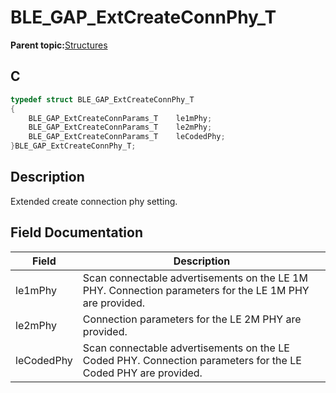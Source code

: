 # BLE\_GAP\_ExtCreateConnPhy\_T

**Parent topic:**[Structures](GUID-230368B0-FB2A-4967-A471-691387B35A9E.md)

## C

```c
typedef struct BLE_GAP_ExtCreateConnPhy_T
{
    BLE_GAP_ExtCreateConnParams_T    le1mPhy;
    BLE_GAP_ExtCreateConnParams_T    le2mPhy;
    BLE_GAP_ExtCreateConnParams_T    leCodedPhy;
}BLE_GAP_ExtCreateConnPhy_T;
```

## Description

Extended create connection phy setting.

## Field Documentation

|Field|Description|
|-----|-----------|
|le1mPhy|Scan connectable advertisements on the LE 1M PHY. Connection parameters for the LE 1M PHY are provided.|
|le2mPhy|Connection parameters for the LE 2M PHY are provided.|
|leCodedPhy|Scan connectable advertisements on the LE Coded PHY. Connection parameters for the LE Coded PHY are provided.|

